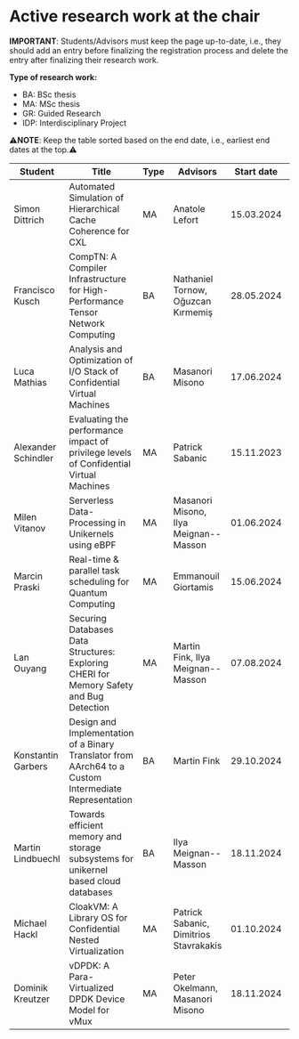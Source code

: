 # Active research work at the chair


**IMPORTANT**: Students/Advisors must keep the page up-to-date, i.e., they should add an entry before finalizing the registration process and delete the entry after finalizing their research work.

**Type of research work:**
  - BA: BSc thesis
  - MA: MSc thesis
  - GR: Guided Research
  - IDP: Interdisciplinary Project

⚠️**NOTE**: Keep the table sorted based on the end date, i.e., earliest end dates at the top.⚠️

| Student            | Title                                                                                                 | Type | Advisors                               | Start date | End date   |
|--------------------|-------------------------------------------------------------------------------------------------------|------|----------------------------------------|------------|------------|
| Simon Dittrich     | Automated Simulation of Hierarchical Cache Coherence for CXL                                          | MA   | Anatole Lefort                         | 15.03.2024 | 15.09.2024 |
| Francisco Kusch    | CompTN: A Compiler Infrastructure for High-Performance Tensor Network Computing                       | BA   | Nathaniel Tornow, Oğuzcan Kırmemiş     | 28.05.2024 | 28.09.2024 |
| Luca Mathias       | Analysis and Optimization of I/O Stack of Confidential Virtual Machines                               | BA   | Masanori Misono                        | 17.06.2024 | 17.10.2024 |
| Alexander Schindler| Evaluating the performance impact of privilege levels of Confidential Virtual Machines                | MA   | Patrick Sabanic                        | 15.11.2023 | 15.11.2024 |
| Milen Vitanov      | Serverless Data-Processing in Unikernels using eBPF                                                   | MA   | Masanori Misono, Ilya Meignan--Masson  | 01.06.2024 | 01.12.2024 |
| Marcin Praski      | Real-time & parallel task scheduling for Quantum Computing                                            | MA   | Emmanouil Giortamis                    | 15.06.2024 | 15.12.2024 |
| Lan Ouyang         | Securing Databases Data Structures: Exploring CHERI for Memory Safety and Bug Detection               | MA   | Martin Fink, Ilya Meignan--Masson      | 07.08.2024 | 07.02.2025 |
| Konstantin Garbers | Design and Implementation of a Binary Translator from AArch64 to a Custom Intermediate Representation | BA   | Martin Fink                            | 29.10.2024 | 28.02.2025 |
| Martin Lindbuechl  | Towards efficient memory and storage subsystems for unikernel based cloud databases                   | BA   | Ilya Meignan--Masson                   | 18.11.2024 | 18.03.2025 |
| Michael Hackl      | CloakVM: A Library OS for Confidential Nested Virtualization                                          | MA   | Patrick Sabanic, Dimitrios Stavrakakis | 01.10.2024 | 01.04.2025 |
| Dominik Kreutzer   | vDPDK: A Para-Virtualized DPDK Device Model for vMux                                                  | MA   | Peter Okelmann, Masanori Misono        | 18.11.2024 | 19.05.2025 |

